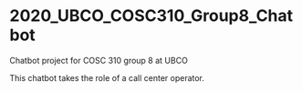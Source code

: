 # 2020_UBCO_COSC310_Group8_Chatbot
Chatbot project for COSC 310 group 8 at UBCO

This chatbot takes the role of a call center operator. 

